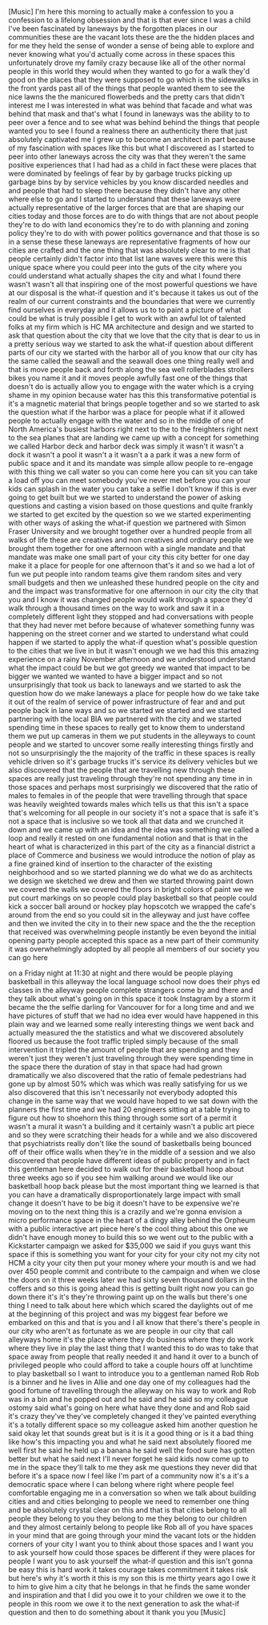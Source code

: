 
[Music]
I&#39;m here this morning to actually make a
confession to you a confession to a
lifelong obsession and that is that ever
since I was a child I&#39;ve been fascinated
by laneways by the forgotten places in
our communities these are the vacant
lots these are the the hidden places and
for me they held the sense of wonder a
sense of being able to explore and never
knowing what you&#39;d actually come across
in these spaces this unfortunately drove
my family crazy because like all of the
other normal people in this world they
would when they wanted to go for a walk
they&#39;d good on the places that they were
supposed to go which is the sidewalks in
the front yards past all of the things
that people wanted them to see the nice
lawns the the manicured flowerbeds and
the pretty cars that didn&#39;t interest me
I was interested in what was behind that
facade and what was behind that mask and
that&#39;s what I found in laneways was the
ability to to peer over a fence and to
see what was behind behind the things
that people wanted you to see I found a
realness there an authenticity there
that just absolutely captivated me I
grew up to become an architect in part
because of my fascination with spaces
like this but what I discovered as I
started to peer into other laneways
across the city was that they weren&#39;t
the same positive experiences that I had
had as a child in fact these were places
that were dominated by feelings of fear
by by garbage trucks picking up garbage
bins by by service vehicles by you know
discarded needles and and people that
had to sleep there because they didn&#39;t
have any other where else to go and I
started to understand that these
laneways were actually representative of
the larger forces that are that are
shaping our cities today and those
forces are to do with things that are
not about people they&#39;re to do with land
economics they&#39;re to do with planning
and zoning policy they&#39;re to do with
with power politics governance and that
those is so in a sense these these
laneways are representative fragments of
how our cities are crafted and the one
thing that was absolutely clear to me is
that people certainly didn&#39;t factor into
that list lane waves were this were this
unique space where you could peer into
the guts of the city where you could
understand what actually shapes the city
and what I found there wasn&#39;t wasn&#39;t all
that inspiring one of the most powerful
questions we have at our disposal is the
what-if question and it&#39;s because it
takes us out of the realm of our current
constraints and the boundaries that were
we currently find ourselves in everyday
and it allows us to to paint a picture
of what could be what is truly possible
I get to work with an awful lot of
talented folks at my firm which is HC MA
architecture and design and we started
to ask that question about the city that
we love that the city that is dear to us
in a pretty serious way we started to
ask the what-if question about different
parts of our city we started with the
harbor all of you know that our city has
the same called the seawall and the
seawall does one thing really well and
that is move people back and forth along
the sea well rollerblades strollers
bikes you name it and it moves people
awfully fast
one of the things that doesn&#39;t do is
actually allow you to engage with the
water which is a crying shame in my
opinion because water has this this
transformative potential is it&#39;s a
magnetic material that brings people
together and so we started to ask the
question what if the harbor was a place
for people what if it allowed people to
actually engage with the water and so in
the middle of one of North America&#39;s
busiest harbors right next to the to the
freighters right next to the sea planes
that are landing we came up with a
concept for something we called Harbor
deck and harbor deck was simply it
wasn&#39;t it wasn&#39;t a dock it wasn&#39;t a pool
it wasn&#39;t a it wasn&#39;t a a park it was a
new form of public space and it and its
mandate was simple allow people to
re-engage with this thing we call water
so you can come here you can sit you can
take a load off you can meet somebody
you&#39;ve never met before you can your
kids can splash in the water you can
take a selfie I don&#39;t know if this is
ever going to get built but we we
started to understand the power of
asking questions and casting a vision
based on those questions and quite
frankly we started to get excited by the
question so we we started experimenting
with other ways of asking the what-if
question we partnered with Simon Fraser
University and we brought together over
a hundred people from all walks of life
these are creatives and non creatives
and ordinary people we brought them
together for one afternoon with a single
mandate and that mandate was make one
small part of your city
this city better for one day make it a
place for people for one afternoon
that&#39;s it and so we had a lot of fun we
put people into random teams give them
random sites and very small budgets and
then we unleashed these hundred people
on the city and and the impact was
transformative for one afternoon in our
city the city that you and I know it was
changed people would walk through a
space they&#39;d walk through a thousand
times on the way to work and saw it in a
completely different light they stopped
and had conversations with people that
they had never met before because of
whatever something funny was happening
on the street corner and we started to
understand what could happen if we
started to apply the what-if question
what&#39;s possible question to the cities
that we live in but it wasn&#39;t enough we
we had this this amazing experience on a
rainy November afternoon and we
understood understand what the impact
could be but we got greedy we wanted
that impact to be bigger we wanted we
wanted to have a bigger impact and so
not unsurprisingly that took us back to
laneways and we started to ask the
question how do we make laneways a place
for people how do we take take it out of
the realm of service of power
infrastructure of fear and and put
people back in lane ways and so we
started we started and we started
partnering with the local BIA
we partnered with the city and we
started spending time in these spaces to
really get to know them to understand
them we put up cameras in them we put
students in the alleyways to count
people and we started to uncover some
really interesting things firstly and
not so unsurprisingly the the majority
of the traffic in these spaces is really
vehicle driven so it&#39;s garbage trucks
it&#39;s service its delivery vehicles but
we also discovered that the people that
are travelling new through these spaces
are really just traveling through
they&#39;re not spending any time in in
those spaces and perhaps most
surprisingly we discovered that the
ratio of males to females in of the
people that were travelling through that
space was heavily weighted towards males
which tells us that this isn&#39;t a space
that&#39;s welcoming for all people in our
society it&#39;s not a space that is safe
it&#39;s not a space that is inclusive so we
took all that data and we crunched it
down and we came up with an idea and the
idea was something we called a loop and
really it rested
on one fundamental notion and that is
that in the heart of what is
characterized in this part of the city
as a financial district a place of
Commerce and business we would introduce
the notion of play as a fine grained
kind of insertion to the character of
the existing neighborhood and so we
started planning we do what we do as
architects we design we sketched we drew
and then we started throwing paint down
we covered the walls we covered the
floors in bright colors of paint we we
put court markings on so people could
play basketball so that people could
kick a soccer ball around or hockey play
hopscotch we wrapped the cafe&#39;s around
from the end so you could sit in the
alleyway and just have coffee and then
we invited the city in to their new
space and the the the reception that
received was overwhelming people
instantly be even beyond the initial
opening party people accepted this space
as a new part of their community it was
overwhelmingly adopted by all people all
members of our society you can go here

on a Friday night at 11:30 at night and
there would be people playing basketball
in this alleyway the local language
school now does their phys ed classes in
the alleyway people complete strangers
come by and there and they talk about
what&#39;s going on in this space
it took Instagram by a storm it became
the the selfie darling for Vancouver for
for a long time and and we have pictures
of stuff that we had no idea ever would
have happened in this plain way and we
learned some really interesting things
we went back and actually measured the
the statistics and what we discovered
absolutely floored us because the foot
traffic tripled simply because of the
small intervention it tripled the amount
of people that are spending and they
weren&#39;t just they weren&#39;t just traveling
through they were spending time in the
space there the duration of stay in that
space had had grown dramatically we also
discovered that the ratio of female
pedestrians had gone up by almost 50%
which was which was really satisfying
for us we also discovered that this
isn&#39;t necessarily not everybody adopted
this change in the same way that we
would have hoped to we sat down with the
planners the first time and we had 20
engineers sitting at a table trying to
figure out how to shoehorn this thing
through some sort of a permit it wasn&#39;t
a mural it wasn&#39;t a building and it
certainly wasn&#39;t a public art piece and
so they were scratching their heads for
a while
and we also discovered that
psychiatrists really don&#39;t like the
sound of basketballs being bounced off
of their office walls when they&#39;re in
the middle of a session and we also
discovered that people have different
ideas of public property and in fact
this gentleman here decided to walk out
for their basketball hoop about three
weeks ago so if you see him walking
around we would like our basketball hoop
back please
but the most important thing we learned
is that you can have a dramatically
disproportionately large impact with
small change it doesn&#39;t have to be big
it doesn&#39;t have to be expensive we&#39;re
moving on to the next thing this is a
crazily and we&#39;re gonna envision a micro
performance space in the heart of a
dingy alley behind the Orpheum with a
public interactive art piece here&#39;s the
cool thing about this one we didn&#39;t have
enough money to build this so we went
out to the public with a Kickstarter
campaign we asked for $35,000 we said if
you guys want this space if this is
something you want for your city for
your city not my city not HCM a city
your city then put your money where your
mouth is and we had over 450 people
commit and contribute to the campaign
and when we close the doors on it three
weeks later we had sixty seven thousand
dollars in the coffers and so this is
going ahead this is getting built right
now you can go down there it&#39;s it&#39;s
they&#39;re throwing paint up on the walls
but there&#39;s one thing I need to talk
about here which which scared the
daylights out of me at the beginning of
this project and was my biggest fear
before we embarked on this and that is
you and I all know that there&#39;s there&#39;s
people in our city who aren&#39;t as
fortunate as we are people in our city
that call alleyways home it&#39;s the place
where they do business where they do
work where they live in play the last
thing that I wanted this to do was to
take that space away from people that
really needed it and hand it over to a
bunch of privileged people who could
afford to take a couple hours off at
lunchtime to play basketball so I want
to introduce you to a gentleman named
Rob Rob is a binner and he lives in
Allie and one day one of my colleagues
had the good fortune of travelling
through the alleyway on his way to work
and Rob was in a bin and he popped out
and he said and he said so my colleague
ostomy said what&#39;s going on here what
have they done and and Rob said it&#39;s
crazy they&#39;ve they&#39;ve completely changed
it they&#39;ve painted everything it&#39;s a
totally different space
so my colleague asked him another
question he said okay let that sounds
great but is it is it a good thing or is
it a bad thing like how&#39;s this impacting
you and what he said next absolutely
floored me
well first he said he held up a banana
he said well the food sure has gotten
better but what he said next I&#39;ll never
forget he said kids now come up to me in
the space they&#39;ll talk to me they ask me
questions
they never did that before it&#39;s a space
now I feel like I&#39;m part of a community
now it&#39;s a it&#39;s a democratic space where
I can belong where right where people
feel comfortable engaging me in a
conversation so when we talk about
building cities and and cities belonging
to people we need to remember one thing
and be absolutely crystal clear on this
and that is that cities belong to all
people they belong to you they belong to
me they belong to our children and they
almost certainly belong to people like
Rob all of you have spaces in your mind
that are going through your mind the
vacant lots or the hidden corners of
your city I want you to think about
those spaces and I want you to ask
yourself how could those spaces be
different if they were places for people
I want you to ask yourself the what-if
question and this isn&#39;t gonna be easy
this is hard work it takes courage takes
commitment it takes risk but here&#39;s why
it&#39;s worth it this is my son this is me
thirty years ago
I owe it to him to give him a city that
he belongs in that he finds the same
wonder and inspiration and that I did
you owe it to your children we owe it to
the people in this room we owe it to the
next generation to ask the what-if
question and then to do something about
it
thank you
you
[Music]
